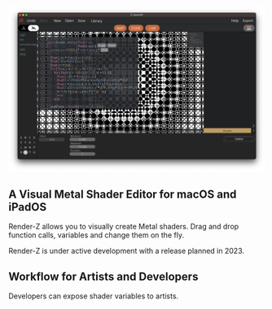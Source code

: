 ![Logo](images/screenshot.png)

## A Visual Metal Shader Editor for macOS and iPadOS

Render-Z allows you to visually create Metal shaders. Drag and drop function calls, variables and change them on the fly.

Render-Z is under active development with a release planned in 2023.

## Workflow for Artists and Developers

Developers can expose shader variables to artists.